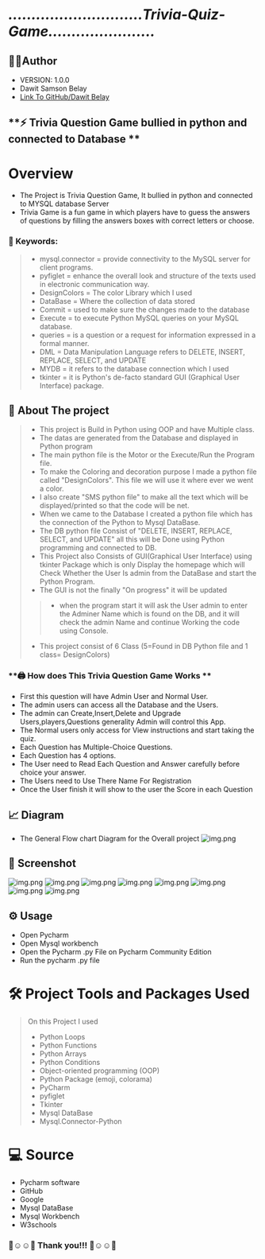 # ***.............................Trivia-Quiz-Game.......................***
    
## 👨‍💻Author 
- VERSION: 1.0.0
- Dawit Samson Belay
- [Link To GitHub/Dawit Belay](https://github.com/DavidBelay)



## **⚡ Trivia Question Game bullied in python and connected to Database **


# Overview
* The Project is Trivia Question Game, It bullied in python and connected to MYSQL database Server
* Trivia Game is a fun game in which players have to guess the answers of questions by filling the answers boxes with correct letters or choose.

### 🔑 Keywords:
>* mysql.connector = provide connectivity to the MySQL server for client programs.
>* pyfiglet = enhance the overall look and structure of the texts used in electronic communication way.
>* DesignColors = The color Library which I used
>* DataBase = Where the collection of data stored
>* Commit = used to make sure the changes made to the database
>* Execute = to execute Python MySQL queries on your MySQL database. 
>* queries = is a question or a request for information expressed in a formal manner. 
>* DML = Data Manipulation Language refers to DELETE, INSERT, REPLACE, SELECT, and UPDATE
>* MYDB = it refers to the database connection which I used
>* tkinter = it is Python's de-facto standard GUI (Graphical User Interface) package.

## 🚧 About The project
>* This project is Build in Python using OOP and have Multiple class.
>* The datas are generated from the Database and displayed in Python program
>* The main python file is the Motor or the Execute/Run the Program file.
>* To make the Coloring and decoration purpose I made a python file called "DesignColors". This file we will use it where ever we went a color. 
>* I also create "SMS python file" to make all the text which will be displayed/printed so that the code will be net.
>* When we came to the Database I created a python file which has the connection of the Python to Mysql DataBase.
>* The DB python file Consist of "DELETE, INSERT, REPLACE, SELECT, and UPDATE" all this will be Done using Python programming and connected to DB.
>* This Project also Consists of GUI(Graphical User Interface) using tkinter Package which is only Display the homepage which will Check Whether the User Is admin from the DataBase and start the Python Program. 
>* The GUI is not the finally "On progress" it will be updated 
>>* when the program start it will ask the User admin to enter the Adminer Name which is found on the DB, and it will check the admin Name and continue Working the code using Console.
>* This project consist of 6 Class (5=Found in DB Python file and 1 class= DesignColors)

### **🖨️ How does This Trivia Question Game Works **
* First this question will have Admin User and Normal User.
* The admin users can access all the Database and the Users. 
* The admin can Create,Insert,Delete and Upgrade Users,players,Questions generality Admin will control this App.
* The Normal users only access for View instructions and start taking the quiz.
* Each Question has Multiple-Choice Questions.
* Each Question has 4 options.
* The User need to Read Each Question and Answer carefully before choice your answer.
* The Users need to Use There Name For Registration
* Once the User finish it will show to the user the Score in each Question

## 📈 Diagram 
* The General Flow chart Diagram for the Overall project
![img.png](Image/FlowChart.png)

## 📸 Screenshot 
![img.png](Image/pic1.PNG)
![img.png](Image/pic2.PNG)
![img.png](Image/pic3.PNG)
![img.png](Image/pic4.PNG)
![img.png](Image/pic5.PNG)
![img.png](Image/pic6.PNG)
![img.png](Image/pic7.PNG)
![img.png](Image/MysqlDatabase.PNG)

## ⚙ Usage
* Open Pycharm
* Open Mysql workbench
* Open the Pycharm .py File on Pycharm Community Edition 
* Run the pycharm .py file

# 🛠️ Project Tools and Packages Used
>On this Project I used
>- Python Loops 
>- Python Functions
>- Python Arrays
>- Python Conditions
>- Object-oriented programming (OOP)
>- Python Package (emoji, colorama)
>- PyCharm
>- pyfiglet
>- Tkinter
>- Mysql DataBase
>- Mysql.Connector-Python

# 💻 Source
- Pycharm software
- GitHub 
- Google
- Mysql DataBase 
- Mysql Workbench
- W3schools

### 🙌☺️️☺️🙌  Thank you!!!    🙌☺️️☺️🙌
